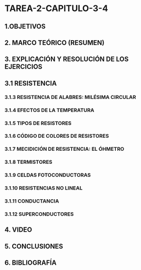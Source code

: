 # TAREA-2-CAPITULO-3-4

## 1.OBJETIVOS


## 2. MARCO TEÓRICO (RESUMEN)


## 3. EXPLICACIÓN Y RESOLUCIÓN DE LOS EJERCICIOS 

## 3.1 RESISTENCIA

### 3.1.3 RESISTENCIA DE ALABRES: MILÉSIMA CIRCULAR

### 3.1.4 EFECTOS DE LA TEMPERATURA

### 3.1.5 TIPOS DE RESISTORES

### 3.1.6 CÓDIGO DE COLORES DE RESISTORES

### 3.1.7  MECIDICIÓN DE RESISTENCIA: EL ÓHMETRO

### 3.1.8 TERMISTORES

### 3.1.9 CELDAS FOTOCONDUCTORAS 

### 3.1.10 RESISTENCIAS NO LINEAL

### 3.1.11 CONDUCTANCIA

### 3.1.12 SUPERCONDUCTORES



## 4. VIDEO


## 5. CONCLUSIONES


## 6. BIBLIOGRAFÍA 



